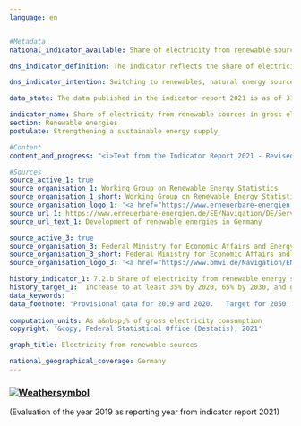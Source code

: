 ```yaml
---
language: en    


#Metadata    
national_indicator_available: Share of electricity from renewable sources in gross electricity consumption    

dns_indicator_definition: The indicator reflects the share of electricity from renewable energy sources in gross electricity consumption.    

dns_indicator_intention: Switching to renewables, natural energy sources that constantly regenerate, can reduce demand for fossil fuels. As a result, dependence on imports of conventional fuels would be reduced, as would the release of energy-related emissions, which would limit the extent of climate change. The German Government had therefore set itself the aim of increasing the share of electricity from renewable sources in gross electricity consumption to at least 35% by 2020 and at least 65% by 2030.<br><br>Before 2050, all electricity generated and consumed in Germany is to be greenhouse gas neutral.    

data_state: The data published in the indicator report 2021 is as of 31.12.2020. The data shown on the DNS-Online-Platform is updated regularly, so that more current data may be available online than published in the indicator report 2021.    

indicator_name: Share of electricity from renewable sources in gross electricity consumption    
section: Renewable energies    
postulate: Strengthening a sustainable energy supply    

#Content    
content_and_progress: "<i>Text from the Indicator Report 2021 - Revised translation</i><br><br>The indicator is calculated by the Working Group on Renewable Energy Statistics (AGEE-Stat) from various official and unofficial sources. Gross electricity consumption is the sum of all generated and imported electricity minus the volume of exported electricity. It therefore comprises the electricity generated in Germany, the balance of exchanges across national borders, power stations’ own electricity consumption and network losses. The following are considered to be renewable energies: wind power, hydro power, solar radiation energy, geothermal energy and biomass including biogas, biomethane, landfill gas and sludge gas as well as the biodegradable proportion of waste from households and industry.<br><br>Over the period from 2005 to 2019, the share of renewable energies in electricity consumption increased from 10.3% to 42.0%. This means that the target set by the German Government in its energy policy blueprint of at least 35% by 2020 was already achieved in 2017. This trend was accelerated by legal measures such as the Renewable Energy Sources Act (Erneuerbare-Energien-Gesetz). Among other things, the Act requires grid operators to give priority to energy from renewable sources for electricity feed-in. If the trend of past years continues, the target for 2030 is also likely to be achieved.<br><br>As in the case of indicator [7.2.a](https://sustainabledevelopment-deutschland.github.io/en/7-2-a/), with regard to the calculation method it should be noted that external trade in electricity directly influences the denominator of the indicator but not the numerator. Regardless of whether electricity is produced from renewable sources, net exports reduce gross electricity consumption, while net imports increase gross electricity consumption. Since 2003, Germany has increasingly been a net exporter of electricity, which means that the indicator has been overstating the actual share of renewable energies in gross electricity consumption over the subsequent period.<br><br>Since 2005, the share of renewable energies in electricity generation has risen, particularly because of the increased use of wind power, photovoltaics and biomass. Between 2005 and 2019, declining electricity generation from conventional energy sources was offset by an increase of almost 180 terawatt-hours in the production of electricity from renewable sources. In particular, onshore and offshore electricity generation from wind power soared from 27.8 TWh in 2005 to 126 TWh in 2019. Offshore wind farms contributed about 24.7 TWh of the total in 2019. Electricity generation from photovoltaics rose between 2005 and 2019 from 1.3 TWh to 46.4 TWh. Electricity generation from biomass more than trebled in the same period to 50.2 TWh."    

#Sources    
source_active_1: true
source_organisation_1: Working Group on Renewable Energy Statistics
source_organisation_1_short: Working Group on Renewable Energy Statistics
source_organisation_logo_1: '<a href="https://www.erneuerbare-energien.de/EE/Navigation/DE/Service/Erneuerbare_Energien_in_Zahlen/Arbeitsgruppe/arbeitsgruppe_ee.html"><img src="https://g205sdgs.github.io/sdg-indicators/public/LogosEn/ageestat.png" alt=" Working Group on Renewable Energy Statistics" title="Click here to visit the homepage of the organization" style="border: transparent"/></a>'
source_url_1: https://www.erneuerbare-energien.de/EE/Navigation/DE/Service/Erneuerbare_Energien_in_Zahlen/Zeitreihen/zeitreihen.html                        
source_url_text_1: Development of renewable energies in Germany                        

source_active_3: true
source_organisation_3: Federal Ministry for Economic Affairs and Energy
source_organisation_3_short: Federal Ministry for Economic Affairs and Energy
source_organisation_logo_3: '<a href="https://www.bmwi.de/Navigation/EN/Home/home.html"><img src="https://g205sdgs.github.io/sdg-indicators/public/LogosEn/bmwi.png" alt=" Federal Ministry for Economic Affairs and Energy" title="Click here to visit the homepage of the organization" style="border: transparent"/></a>'    

history_indicator_1: 7.2.b Share of electricity from renewable energy sources in gross electricity consumption                    
history_target_1:  Increase to at least 35% by 2020, 65% by 2030, and greenhouse gas neutrality of electricity generated and consumed in Germa-ny by 2050    
data_keywords:    
data_footnote: "Provisional data for 2019 and 2020.   Target for 2050: zero net greenhouse-gas emissions from all electricity generation and consumption."    
    
computation_units: As a&nbsp;% of gross electricity consumption    
copyright: '&copy; Federal Statistical Office (Destatis), 2021'    

graph_title: Electricity from renewable sources    

national_geographical_coverage: Germany    
---    
```

<div>
  <div class="my-header">
    <h3>
      <a href="https://sustainabledevelopment-deutschland.github.io/en/status/"><img src="https://g205sdgs.github.io/sdg-indicators/public/Wettersymbole/Sonne.png" title="If the trend continues, the target value will be met or the difference between the target value and the current value will be less than 5&nbsp;%" alt="Weathersymbol" />
      </a>
    </h3>
  </div>
  <div class="my-header-note">
    <span> (Evaluation of the year 2019 as reporting year from indicator report 2021)</span>
  </div>
</div>